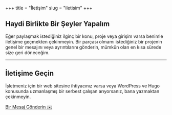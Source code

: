 +++
title = "İletişim"
slug = "iletisim"
+++

<div class="container">
<div class="row">
<div class="col-12 text-center">
       <h2 class="section-title mb-3">Haydi Birlikte Bir Şeyler Yapalım</h2>
</div>
</div>
<div class="row mb-3">
<div class="col-12 text-center">
<p class="section-title">Eğer paylaşmak istediğiniz ilginç bir konu, proje veya girişim varsa benimle iletişime geçmekten çekinmeyin.
Bir parçası olmamı istediğiniz bir projenin genel bir mesajını veya ayrıntılarını gönderin, mümkün olan en kısa sürede size geri döneceğim.</p>
<hr/>
</div>
</div>

<div class="row justify-content-center mb-3">
<div class="col-lg-12">
<div class="p-5 bg-light">
          <h2 class="h4 text-black mb-3">İletişime Geçin</h2>
<div class="row align-items-center">
<div class="col-lg-8 text-left">

İşletmeniz için bir web sitesine ihtiyacınız varsa veya WordPress ve Hugo konusunda uzmanlaşmış bir serbest çalışan arıyorsanız, bana yazmaktan çekinmeyin.

</div>
<div class="col-lg-4 text-center">

<a href="mailto:alperor@gmail.com?cc=alper@eorus.com&subject=Eorus Websitesinden İletişim" class="btn btn-primary mr-2 mt-3 mb-5">Bir Mesaj Gönderin ✉️</a>
</div>
</div>
</div>
</div>
</div>
</div>
